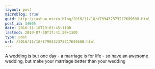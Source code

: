 ```yaml
---
layout: post
microblog: true
guid: http://joshua.micro.blog/2016/11/18/t799432373217689600.html
post_id: 34605
date: 2016-11-18T13:01:45+1100
lastmod: 2019-07-30T17:41:20+1100
type: post
url: /2016/11/18/t799432373217689600.html
---
```

A wedding is but one day - a marriage is for life - so have an awesome wedding, but make your marriage better than your wedding

